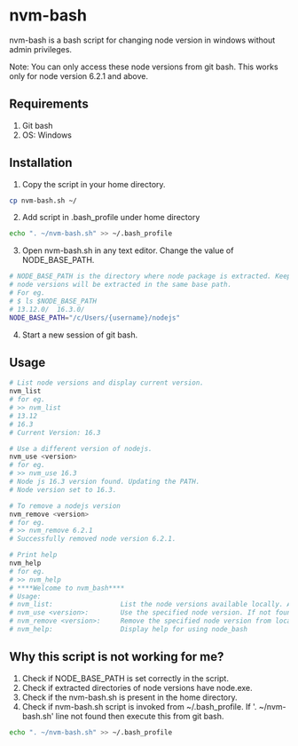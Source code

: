 # nvm-bash

nvm-bash is a bash script for changing node version in windows without admin privileges.

Note: You can only access these node versions from git bash. This works only for node version 6.2.1 and above.

## Requirements
1. Git bash
2. OS: Windows

## Installation

1. Copy the script in your home directory.
```bash
cp nvm-bash.sh ~/
```
2. Add script in .bash_profile under home directory
```bash
echo ". ~/nvm-bash.sh" >> ~/.bash_profile
```

3. Open nvm-bash.sh in any text editor. Change the value of NODE_BASE_PATH.
```bash
# NODE_BASE_PATH is the directory where node package is extracted. Keep in mind that all
# node versions will be extracted in the same base path.
# For eg. 
# $ ls $NODE_BASE_PATH
# 13.12.0/  16.3.0/
NODE_BASE_PATH="/c/Users/{username}/nodejs"
```

4. Start a new session of git bash.

## Usage

```bash
# List node versions and display current version.
nvm_list
# for eg. 
# >> nvm_list
# 13.12
# 16.3
# Current Version: 16.3

# Use a different version of nodejs.
nvm_use <version>
# for eg. 
# >> nvm_use 16.3
# Node js 16.3 version found. Updating the PATH.
# Node version set to 16.3.

# To remove a nodejs version
nvm_remove <version>
# for eg.
# >> nvm_remove 6.2.1
# Successfully removed node version 6.2.1.

# Print help
nvm_help
# for eg.
# >> nvm_help
# ****Welcome to nvm_bash****
# Usage:
# nvm_list:                 List the node versions available locally. Also displays the current version if set.
# nvm_use <version>:        Use the specified node version. If not found locally, it downloads from node archive.
# nvm_remove <version>:     Remove the specified node version from local.
# nvm_help:                 Display help for using node_bash
```

## Why this script is not working for me?
1. Check if NODE_BASE_PATH is set correctly in the script.
2. Check if extracted directories of node versions have node.exe.
3. Check if the nvm-bash.sh is present in the home directory.
4. Check if nvm-bash.sh script is invoked from ~/.bash_profile.
If '. ~/nvm-bash.sh' line not found then execute this from git bash.
```bash
echo ". ~/nvm-bash.sh" >> ~/.bash_profile
```

